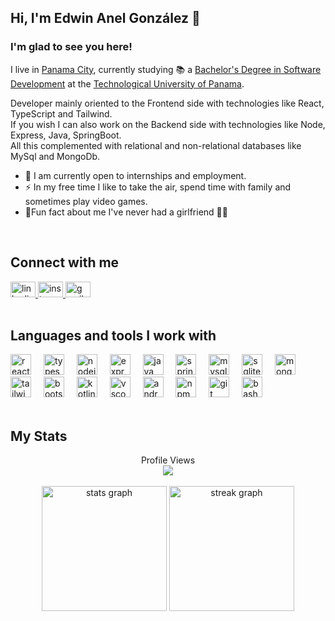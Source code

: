 ## Hi, I'm Edwin Anel González 👋

### I'm glad to see you here!

I live in [Panama City](https://www.google.com/search?q=ciudad+de+panama&rlz=1C1CHBF_esPA977PA977&oq=ciudad+de+panama&gs_lcrp=EgZjaHJvbWUyBggAEEUYOTIGCAEQRRg80gEIMzAyNWowajeoAgCwAgA&sourceid=chrome&ie=UTF-8), currently studying 📚 a [Bachelor's Degree in Software Development](https://fisc.utp.ac.pa/) at the [Technological University of Panama](https://utp.ac.pa/).

Developer mainly oriented to the Frontend side with technologies like React, TypeScript and Tailwind.<br/>
If you wish I can also work on the Backend side with technologies like Node, Express, Java, SpringBoot.<br/>
All this complemented with relational and non-relational databases like MySql and MongoDb.

- 📢 I am currently open to internships and employment.
- ⚡ In my free time I like to take the air, spend time with family and sometimes play video games.
- 📝Fun fact about me I've never had a girlfriend 🥴🤓

<br/>

## Connect with me
<div align="left">
  <a href="www.linkedin.com/in/edwin-anel-gonzález-978b6a234" target="_blank">
    <img src="https://raw.githubusercontent.com/maurodesouza/profile-readme-generator/master/src/assets/icons/social/linkedin/default.svg" width="40" height="25" alt="linkedin logo"  />
  </a>
  <a href="https://www.instagram.com/anell.dev/" target="_blank">
    <img src="https://raw.githubusercontent.com/maurodesouza/profile-readme-generator/master/src/assets/icons/social/instagram/default.svg" width="40" height="25" alt="instagram logo"  />
  </a>
  <img href="mailto:aneh6272@gmail.com" target="_blank" src="https://raw.githubusercontent.com/maurodesouza/profile-readme-generator/master/src/assets/icons/social/gmail/default.svg" width="40" height="25" alt="gmail logo"  />
</div>

<br/>

## Languages ​​and tools I work with
<div align="left">
  <img src="https://cdn.jsdelivr.net/gh/devicons/devicon/icons/react/react-original-wordmark.svg" height="33" alt="react logo"  />
  <img width="12" />
  <img src="https://cdn.jsdelivr.net/gh/devicons/devicon/icons/typescript/typescript-original.svg" height="33" alt="typescript logo"  />
  <img width="12" />
  <img src="https://cdn.simpleicons.org/nodedotjs/339933" height="33" alt="nodejs logo"  />
  <img width="12" />
  <img src="https://img.shields.io/badge/Express-000000?logo=express&logoColor=white&style=for-the-badge" height="33" alt="express logo"  />
  <img width="12" />
  <img src="https://cdn.jsdelivr.net/gh/devicons/devicon/icons/java/java-original.svg" height="33" alt="java logo"  />
  <img width="12" />
  <img src="https://cdn.jsdelivr.net/gh/devicons/devicon/icons/spring/spring-original.svg" height="33" alt="spring logo"  />
  <img width="12" />
  <img src="https://cdn.simpleicons.org/mysql/4479A1" height="33" alt="mysql logo"  />
  <img width="12" />
  <img src="https://cdn.jsdelivr.net/gh/devicons/devicon/icons/sqlite/sqlite-original-wordmark.svg" height="33" alt="sqlite logo"  />
  <img width="12" />
  <img src="https://img.shields.io/badge/MongoDB-47A248?logo=mongodb&logoColor=white&style=for-the-badge" height="33" alt="mongodb logo"  />
  <img width="12" />
  <img src="https://img.shields.io/badge/Tailwind CSS-06B6D4?logo=tailwindcss&logoColor=black&style=for-the-badge" height="33" alt="tailwindcss logo"  />
  <img width="12" />
  <img src="https://cdn.jsdelivr.net/gh/devicons/devicon/icons/bootstrap/bootstrap-original-wordmark.svg" height="33" alt="bootstrap logo"  />
  <img width="12" />
  <img src="https://cdn.jsdelivr.net/gh/devicons/devicon/icons/kotlin/kotlin-plain-wordmark.svg" height="33" alt="kotlin logo"  />
  <img width="12" />
  <img src="https://cdn.jsdelivr.net/gh/devicons/devicon/icons/vscode/vscode-original-wordmark.svg" height="33" alt="vscode logo"  />
  <img width="12" />
  <img src="https://skillicons.dev/icons?i=androidstudio" height="33" alt="androidstudio logo"  />
  <img width="12" />
  <img src="https://cdn.jsdelivr.net/gh/devicons/devicon/icons/npm/npm-original-wordmark.svg" height="33" alt="npm logo"  />
  <img width="12" />
  <img src="https://cdn.jsdelivr.net/gh/devicons/devicon/icons/git/git-plain-wordmark.svg" height="33" alt="git logo"  />
  <img width="12" />
  <img src="https://cdn.jsdelivr.net/gh/devicons/devicon/icons/bash/bash-original.svg" height="33" alt="bash logo"  />
</div>

<br/>

## My Stats

<div align="center">
  Profile Views <br/>
  <img src="https://profile-counter.glitch.me/Anell-dev/count.svg?"  />
</div>

<br/>

<div align="center">
  <img src="https://github-readme-stats.vercel.app/api?username=Anell-dev&hide_title=false&hide_rank=false&show_icons=true&include_all_commits=true&count_private=true&disable_animations=false&theme=dracula&locale=en&hide_border=false&order=1" style="height: 200px; width: auto;" alt="stats graph"  />
  <img src="https://streak-stats.demolab.com?user=Anell-dev&locale=en&mode=daily&theme=dark&hide_border=false&border_radius=5&order=3" style="height: 200px; width: auto;" alt="streak graph"  />
</div>
